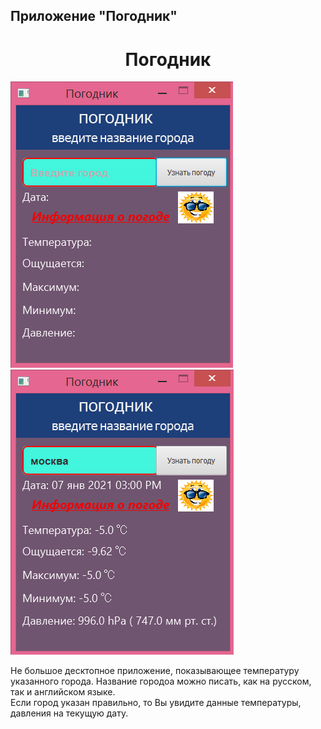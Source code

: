 <!--Пока к travis и codecov, решил не подключаться. Сделаю это позже.-->
<!--[![Build Status](https://travis-ci.org/alexander-pimenov/job4j.svg?branch=master)](https://travis-ci.org/alexander-pimenov/job4j)
    [![codecov](https://codecov.io/gh/alexander-pimenov/job4j/branch/master/graph/badge.svg)](https://codecov.io/gh/alexander-pimenov/job4j)
-->

## Приложение __"Погодник"__

<h1 align="center">Погодник</h1>

![hall](https://github.com/alexander-pimenov/show-weather/blob/main/images/page%20start.png)
![hall](https://github.com/alexander-pimenov/show-weather/blob/main/images/page%20city%20selected.png)

Не большое десктопное приложение, показывающее температуру указанного города.
Название городоа можно писать, как на русском, так и английском языке.
<br>Если город указан правильно, то Вы увидите данные температуры, давления
на текущую дату.

